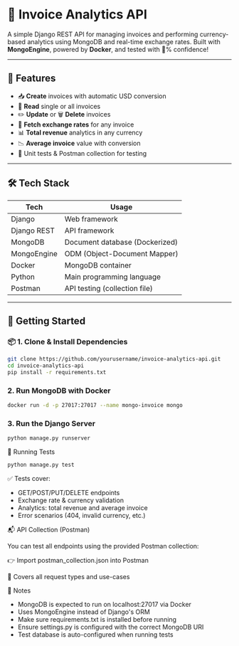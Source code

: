 # 🧾 Invoice Analytics API

A simple Django REST API for managing invoices and performing currency-based analytics using MongoDB and real-time exchange rates. Built with **MongoEngine**, powered by **Docker**, and tested with 💯% confidence!

---

## 🚀 Features

- 📥 **Create** invoices with automatic USD conversion  
- 📄 **Read** single or all invoices  
- ✏️ **Update** or 🗑️ **Delete** invoices  
- 💱 **Fetch exchange rates** for any invoice  
- 📊 **Total revenue** analytics in any currency  
- 📉 **Average invoice** value with conversion  
- 🧪 Unit tests & Postman collection for testing  

---

## 🛠️ Tech Stack

| Tech        | Usage                          |
|-------------|--------------------------------|
| Django      | Web framework                  |
| Django REST | API framework                  |
| MongoDB     | Document database (Dockerized) |
| MongoEngine | ODM (Object-Document Mapper)   |
| Docker      | MongoDB container              |
| Python      | Main programming language      |
| Postman     | API testing (collection file)  |

---

## 🧰 Getting Started

### 📦 1. Clone & Install Dependencies

```bash
git clone https://github.com/yourusername/invoice-analytics-api.git
cd invoice-analytics-api
pip install -r requirements.txt
```

### 2. Run MongoDB with Docker
```bash
docker run -d -p 27017:27017 --name mongo-invoice mongo
```
### 3. Run the Django Server
```bash
python manage.py runserver
```

🧪 Running Tests
```bash
python manage.py test
```
✅ Tests cover:

- GET/POST/PUT/DELETE endpoints
- Exchange rate & currency validation
- Analytics: total revenue and average invoice
- Error scenarios (404, invalid currency, etc.)

📬 API Collection (Postman)

You can test all endpoints using the provided Postman collection:

👉 Import postman_collection.json into Postman

🧪 Covers all request types and use-cases

📌 Notes
- MongoDB is expected to run on localhost:27017 via Docker
- Uses MongoEngine instead of Django's ORM
- Make sure requirements.txt is installed before running
- Ensure settings.py is configured with the correct MongoDB URI
- Test database is auto-configured when running tests

